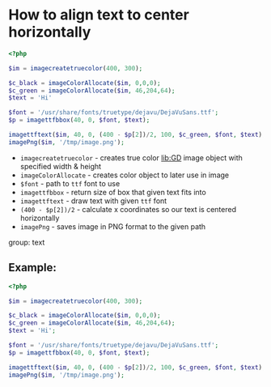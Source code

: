 # How to align text to center horizontally

```php
<?php

$im = imagecreatetruecolor(400, 300);

$c_black = imageColorAllocate($im, 0,0,0);
$c_green = imageColorAllocate($im, 46,204,64);
$text = 'Hi'

$font = '/usr/share/fonts/truetype/dejavu/DejaVuSans.ttf';
$p = imagettfbbox(40, 0, $font, $text);

imagettftext($im, 40, 0, (400 - $p[2])/2, 100, $c_green, $font, $text);
imagePng($im, '/tmp/image.png');
```

- `imagecreatetruecolor` - creates true color [lib:GD](https://onelinerhub.com/php-gd/how-to-install-gd-for-php-on-ubuntu-ubuntuversion) image object with specified width & height
- `imageColorAllocate` - creates color object to later use in image
- `$font` - path to `ttf` font to use
- `imagettfbbox` - return size of box that given text fits into
- `imagettftext` - draw text with given `ttf` font
- `(400 - $p[2])/2` - calculate x coordinates so our text is centered horizontally
- `imagePng` - saves image in PNG format to the given path

group: text

## Example: 
```php
<?php

$im = imagecreatetruecolor(400, 300);

$c_black = imageColorAllocate($im, 0,0,0);
$c_green = imageColorAllocate($im, 46,204,64);
$text = 'Hi';

$font = '/usr/share/fonts/truetype/dejavu/DejaVuSans.ttf';
$p = imagettfbbox(40, 0, $font, $text);

imagettftext($im, 40, 0, (400 - $p[2])/2, 100, $c_green, $font, $text);
imagePng($im, '/tmp/image.png');
```

